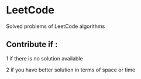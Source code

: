 # LeetCode 
Solved problems of LeetCode algorithms

## Contribute if :
1 if there is no solution available 

2 if you have better solution in terms of space or time 


